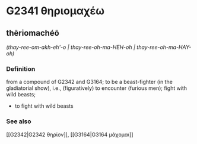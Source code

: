 # G2341 θηριομαχέω

## thēriomachéō

_(thay-ree-om-akh-eh'-o | thay-ree-oh-ma-HEH-oh | thay-ree-oh-ma-HAY-oh)_

### Definition

from a compound of G2342 and G3164; to be a beast-fighter (in the gladiatorial show), i.e., (figuratively) to encounter (furious men); fight with wild beasts; 

- to fight with wild beasts

### See also

[[G2342|G2342 θηρίον]], [[G3164|G3164 μάχομαι]]
